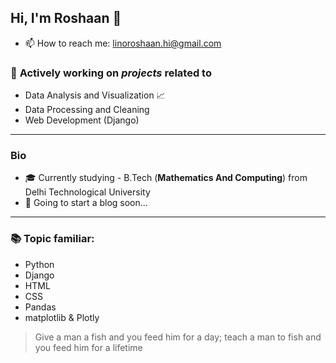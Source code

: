 <!--
**Chronos-Asteri/Chronos-Asteri** is a ✨ _special_ ✨ repository because its `README.md` (this file) appears on your GitHub profile.

Here are some ideas to get you started:

- 🔭 I’m currently working on ...
- 🌱 I’m currently learning ...
- 👯 I’m looking to collaborate on ...
- 🤔 I’m looking for help with ...
- 💬 Ask me about ...
- 📫 How to reach me: ...
- 😄 Pronouns: ...
- ⚡ Fun fact: ...
-->

## Hi, I'm Roshaan 👋
- 📫 How to reach me: linoroshaan.hi@gmail.com

### 🔭 __Actively working on *projects* related to__ <br> 
- Data Analysis and Visualization 📈 
- Data Processing and Cleaning
- Web Development (Django)

***

### __Bio__
- 🎓 Currently studying - B.Tech (**Mathematics And Computing**) from Delhi Technological University
- 📝 Going to start a blog soon...

***

### 📚 __Topic familiar:__
- Python
- Django
- HTML
- CSS
- Pandas
- matplotlib & Plotly

> Give a man a fish and you feed him for a day; teach a man to fish and you feed him for a lifetime
